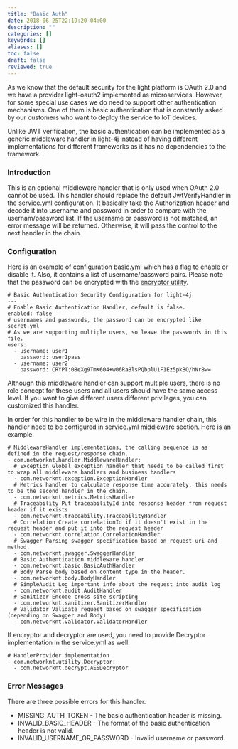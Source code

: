 ```yaml
---
title: "Basic Auth"
date: 2018-06-25T22:19:20-04:00
description: ""
categories: []
keywords: []
aliases: []
toc: false
draft: false
reviewed: true
---
```


As we know that the default security for the light platform is OAuth 2.0 and we have a provider light-oauth2 implemented as microservices. However, for some special use cases we do need to support other authentication mechanisms. One of them is basic authentication that is constantly asked by our customers who want to deploy the service to IoT devices. 

Unlike JWT verification, the basic authentication can be implemented as a generic middleware handler in light-4j instead of having different implementations for different frameworks as it has no dependencies to the framework. 


### Introduction

This is an optional middleware handler that is only used when OAuth 2.0 cannot be used. This handler should replace the default JwtVerifyHandler in the service.yml configuration. It basically take the Authorization header and decode it into username and password in order to compare with the usernam/password list. If the username or password is not matched, an error message will be returned. Otherwise, it will pass the control to the next handler in the chain. 

### Configuration

Here is an example of configuration basic.yml which has a flag to enable or disable it. Also, it contains a list of username/password pairs. Please note that the password can be encrypted with the [encryptor utility][]. 

```
# Basic Authentication Security Configuration for light-4j
---
# Enable Basic Authentication Handler, default is false.
enabled: false
# usernames and passwords, the password can be encrypted like secret.yml
# As we are supporting multiple users, so leave the passwords in this file.
users:
  - username: user1
    password: user1pass
  - username: user2
    password: CRYPT:08eXg9TmK604+w06RaBlsPQbplU1F1Ez5pkBO/hNr8w=
```

Although this middleware handler can support multiple users, there is no role concept for these users and all users should have the same access level. If you want to give different users different privileges, you can customized this handler. 

In order for this handler to be wire in the middleware handler chain, this handler need to be configured in service.yml middleware section. Here is an example. 

```
# MiddlewareHandler implementations, the calling sequence is as defined in the request/response chain.
- com.networknt.handler.MiddlewareHandler:
  # Exception Global exception handler that needs to be called first to wrap all middleware handlers and business handlers
  - com.networknt.exception.ExceptionHandler
  # Metrics handler to calculate response time accurately, this needs to be the second handler in the chain.
  - com.networknt.metrics.MetricsHandler
  # Traceability Put traceabilityId into response header from request header if it exists
  - com.networknt.traceability.TraceabilityHandler
  # Correlation Create correlationId if it doesn't exist in the request header and put it into the request header
  - com.networknt.correlation.CorrelationHandler
  # Swagger Parsing swagger specification based on request uri and method.
  - com.networknt.swagger.SwaggerHandler
  # Basic Authentication middleware handler
  - com.networknt.basic.BasicAuthHandler
  # Body Parse body based on content type in the header.
  - com.networknt.body.BodyHandler
  # SimpleAudit Log important info about the request into audit log
  - com.networknt.audit.AuditHandler
  # Sanitizer Encode cross site scripting
  - com.networknt.sanitizer.SanitizerHandler
  # Validator Validate request based on swagger specification (depending on Swagger and Body)
  - com.networknt.validator.ValidatorHandler

```

If encryptor and decryptor are used, you need to provide Decryptor implementation in the service.yml as well.

```
# HandlerProvider implementation
- com.networknt.utility.Decryptor:
  - com.networknt.decrypt.AESDecryptor

```


### Error Messages

There are three possible errors for this handler. 

* MISSING_AUTH_TOKEN - The basic authentication header is missing.
* INVALID_BASIC_HEADER - The format of the basic authentication header is not valid.
* INVALID_USERNAME_OR_PASSWORD - Invalid username or password. 


[encryptor utility]: /tutorial/security/encrypt-decrypt/
